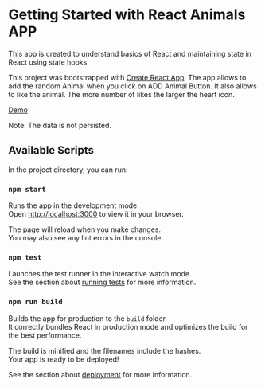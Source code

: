 # Getting Started with React Animals APP


This app is created to understand basics of React and maintaining state in React using state hooks.

This project was bootstrapped with [Create React App](https://github.com/facebook/create-react-app). The app allows to add the random Animal when you click on ADD Animal Button. It also allows to like the animal. The more number of likes the larger the heart icon.

[Demo](https://shahpranaf.github.io/react-animals)


Note: The data is not persisted.

## Available Scripts

In the project directory, you can run:

### `npm start`

Runs the app in the development mode.\
Open [http://localhost:3000](http://localhost:3000) to view it in your browser.

The page will reload when you make changes.\
You may also see any lint errors in the console.

### `npm test`

Launches the test runner in the interactive watch mode.\
See the section about [running tests](https://facebook.github.io/create-react-app/docs/running-tests) for more information.

### `npm run build`

Builds the app for production to the `build` folder.\
It correctly bundles React in production mode and optimizes the build for the best performance.

The build is minified and the filenames include the hashes.\
Your app is ready to be deployed!

See the section about [deployment](https://facebook.github.io/create-react-app/docs/deployment) for more information.